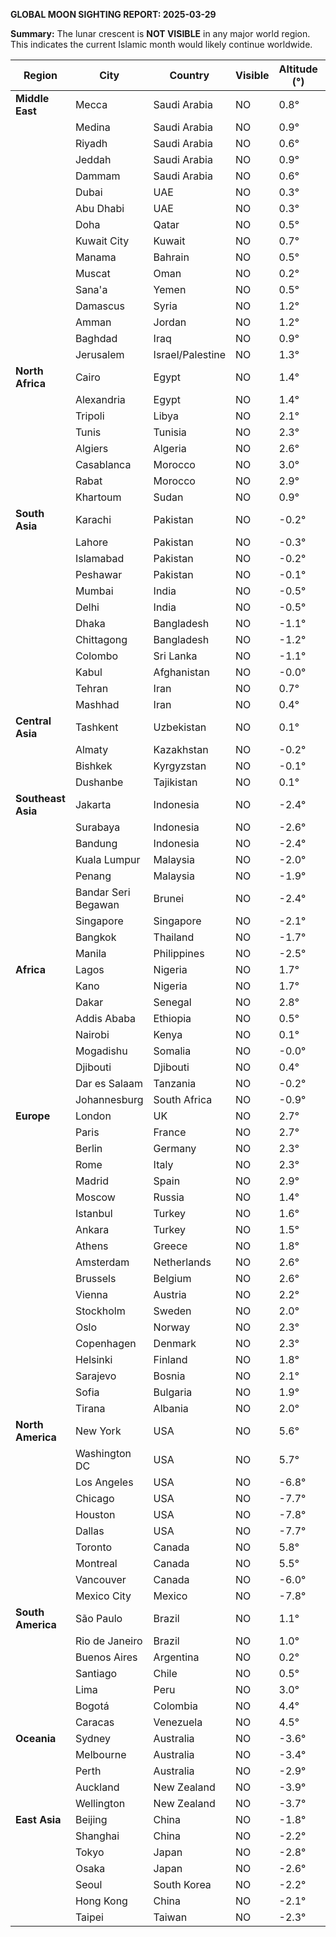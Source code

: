 **GLOBAL MOON SIGHTING REPORT: 2025-03-29**

**Summary:** The lunar crescent is **NOT VISIBLE** in any major world region. This indicates the current Islamic month would likely continue worldwide.

| Region         | City            | Country         | Visible | Altitude (°) | Elongation (°) | Q-Factor | Age (hrs) |
|----------------|-----------------|-----------------|---------|--------------|----------------|----------|-----------|
| **Middle East**| Mecca           | Saudi Arabia    | NO      | 0.8°         | 2.2°           | 0.020    | 4.6       |
|                | Medina          | Saudi Arabia    | NO      | 0.9°         | 2.2°           | 0.020    | 4.6       |
|                | Riyadh          | Saudi Arabia    | NO      | 0.6°         | 1.9°           | 0.017    | 4.2       |
|                | Jeddah          | Saudi Arabia    | NO      | 0.9°         | 2.2°           | 0.021    | 4.7       |
|                | Dammam          | Saudi Arabia    | NO      | 0.6°         | 1.8°           | 0.016    | 4.0       |
|                | Dubai           | UAE             | NO      | 0.3°         | 1.7°           | 0.014    | 3.6       |
|                | Abu Dhabi       | UAE             | NO      | 0.3°         | 1.7°           | 0.014    | 3.7       |
|                | Doha            | Qatar           | NO      | 0.5°         | 1.8°           | 0.015    | 3.9       |
|                | Kuwait City     | Kuwait          | NO      | 0.7°         | 1.8°           | 0.016    | 4.1       |
|                | Manama          | Bahrain         | NO      | 0.5°         | 1.8°           | 0.016    | 3.9       |
|                | Muscat          | Oman            | NO      | 0.2°         | 1.6°           | 0.013    | 3.4       |
|                | Sana'a          | Yemen           | NO      | 0.5°         | 2.1°           | 0.019    | 4.3       |
|                | Damascus        | Syria           | NO      | 1.2°         | 2.2°           | 0.021    | 4.9       |
|                | Amman           | Jordan          | NO      | 1.2°         | 2.2°           | 0.021    | 4.9       |
|                | Baghdad         | Iraq            | NO      | 0.9°         | 1.9°           | 0.018    | 4.4       |
|                | Jerusalem       | Israel/Palestine| NO      | 1.3°         | 2.3°           | 0.022    | 5.0       |
| **North Africa**| Cairo           | Egypt           | NO      | 1.4°         | 2.4°           | 0.023    | 5.2       |
|                | Alexandria      | Egypt           | NO      | 1.4°         | 2.5°           | 0.024    | 5.3       |
|                | Tripoli         | Libya           | NO      | 2.1°         | 3.1°           | 0.031    | 6.5       |
|                | Tunis           | Tunisia         | NO      | 2.3°         | 3.2°           | 0.033    | 6.7       |
|                | Algiers         | Algeria         | NO      | 2.6°         | 3.5°           | 0.036    | 7.2       |
|                | Casablanca      | Morocco         | NO      | 3.0°         | 3.9°           | 0.040    | 7.8       |
|                | Rabat           | Morocco         | NO      | 2.9°         | 3.8°           | 0.040    | 7.8       |
|                | Khartoum        | Sudan           | NO      | 0.9°         | 2.5°           | 0.024    | 5.1       |
| **South Asia** | Karachi         | Pakistan        | NO      | -0.2°        | 1.4°           | 0.010    | 2.8       |
|                | Lahore          | Pakistan        | NO      | -0.3°        | 1.1°           | 0.007    | 2.4       |
|                | Islamabad       | Pakistan        | NO      | -0.2°        | 1.1°           | 0.007    | 2.5       |
|                | Peshawar        | Pakistan        | NO      | -0.1°        | 1.1°           | 0.008    | 2.6       |
|                | Mumbai          | India           | NO      | -0.5°        | 1.3°           | 0.010    | 2.4       |
|                | Delhi           | India           | NO      | -0.5°        | 1.1°           | 0.007    | 2.2       |
|                | Dhaka           | Bangladesh      | NO      | -1.1°        | 1.2°           | 0.007    | 1.3       |
|                | Chittagong      | Bangladesh      | NO      | -1.2°        | 1.2°           | 0.007    | 1.2       |
|                | Colombo         | Sri Lanka       | NO      | -1.1°        | 1.5°           | 0.011    | 1.9       |
|                | Kabul           | Afghanistan     | NO      | -0.0°        | 1.2°           | 0.008    | 2.7       |
|                | Tehran          | Iran            | NO      | 0.7°         | 1.7°           | 0.015    | 3.9       |
|                | Mashhad         | Iran            | NO      | 0.4°         | 1.4°           | 0.011    | 3.4       |
| **Central Asia**| Tashkent        | Uzbekistan      | NO      | 0.1°         | 1.1°           | 0.008    | 2.8       |
|                | Almaty          | Kazakhstan      | NO      | -0.2°        | 0.9°           | 0.005    | 2.3       |
|                | Bishkek         | Kyrgyzstan      | NO      | -0.1°        | 1.0°           | 0.006    | 2.4       |
|                | Dushanbe        | Tajikistan      | NO      | 0.1°         | 1.2°           | 0.008    | 2.8       |
| **Southeast Asia**| Jakarta       | Indonesia       | NO      | -2.4°        | 1.8°           | 0.013    | 0.0       |
|                | Surabaya        | Indonesia       | NO      | -2.6°        | 1.9°           | 0.015    | 0.0       |
|                | Bandung         | Indonesia       | NO      | -2.4°        | 1.8°           | 0.014    | 0.0       |
|                | Kuala Lumpur    | Malaysia        | NO      | -2.0°        | 1.6°           | 0.012    | 0.4       |
|                | Penang          | Malaysia        | NO      | -1.9°        | 1.6°           | 0.011    | 0.5       |
|                | Bandar Seri Begawan | Brunei      | NO      | -2.4°        | 1.8°           | 0.014    | 0.0       |
|                | Singapore       | Singapore       | NO      | -2.1°        | 1.7°           | 0.012    | 0.3       |
|                | Bangkok         | Thailand        | NO      | -1.7°        | 1.4°           | 0.010    | 0.5       |
|                | Manila          | Philippines     | NO      | -2.5°        | 1.9°           | 0.015    | 0.0       |
| **Africa**     | Lagos           | Nigeria         | NO      | 1.7°         | 3.6°           | 0.036    | 7.0       |
|                | Kano            | Nigeria         | NO      | 1.7°         | 3.3°           | 0.034    | 6.7       |
|                | Dakar           | Senegal         | NO      | 2.8°         | 4.3°           | 0.045    | 8.4       |
|                | Addis Ababa     | Ethiopia        | NO      | 0.5°         | 2.3°           | 0.022    | 4.6       |
|                | Nairobi         | Kenya           | NO      | 0.1°         | 2.5°           | 0.024    | 4.7       |
|                | Mogadishu       | Somalia         | NO      | -0.0°        | 2.2°           | 0.020    | 4.2       |
|                | Djibouti        | Djibouti        | NO      | 0.4°         | 2.2°           | 0.020    | 4.4       |
|                | Dar es Salaam   | Tanzania        | NO      | -0.2°        | 2.5°           | 0.024    | 4.5       |
|                | Johannesburg    | South Africa    | NO      | -0.9°        | 3.2°           | 0.030    | 5.2       |
| **Europe**     | London          | UK              | NO      | 2.7°         | 3.7°           | 0.038    | 7.5       |
|                | Paris           | France          | NO      | 2.7°         | 3.5°           | 0.037    | 7.3       |
|                | Berlin          | Germany         | NO      | 2.3°         | 3.2°           | 0.032    | 6.6       |
|                | Rome            | Italy           | NO      | 2.3°         | 3.1°           | 0.032    | 6.6       |
|                | Madrid          | Spain           | NO      | 2.9°         | 3.7°           | 0.039    | 7.6       |
|                | Moscow          | Russia          | NO      | 1.4°         | 2.3°           | 0.022    | 5.1       |
|                | Istanbul        | Turkey          | NO      | 1.6°         | 2.5°           | 0.024    | 5.5       |
|                | Ankara          | Turkey          | NO      | 1.5°         | 2.3°           | 0.023    | 5.2       |
|                | Athens          | Greece          | NO      | 1.8°         | 2.7°           | 0.027    | 5.8       |
|                | Amsterdam       | Netherlands     | NO      | 2.6°         | 3.5°           | 0.036    | 7.2       |
|                | Brussels        | Belgium         | NO      | 2.6°         | 3.5°           | 0.036    | 7.2       |
|                | Vienna          | Austria         | NO      | 2.2°         | 3.0°           | 0.031    | 6.4       |
|                | Stockholm       | Sweden          | NO      | 2.0°         | 3.1°           | 0.031    | 6.4       |
|                | Oslo            | Norway          | NO      | 2.3°         | 3.4°           | 0.035    | 6.9       |
|                | Copenhagen      | Denmark         | NO      | 2.3°         | 3.2°           | 0.033    | 6.7       |
|                | Helsinki        | Finland         | NO      | 1.8°         | 2.8°           | 0.028    | 6.0       |
|                | Sarajevo        | Bosnia          | NO      | 2.1°         | 2.9°           | 0.029    | 6.2       |
|                | Sofia           | Bulgaria        | NO      | 1.9°         | 2.7°           | 0.027    | 5.9       |
|                | Tirana          | Albania         | NO      | 2.0°         | 2.8°           | 0.029    | 6.1       |
| **North America**| New York      | USA             | NO      | 5.6°         | 6.5°           | 0.068    | 12.3      |
|                | Washington DC   | USA             | NO      | 5.7°         | 6.6°           | 0.070    | 12.5      |
|                | Los Angeles     | USA             | NO      | -6.8°        | 6.1°           | 0.056    | 0.0       |
|                | Chicago         | USA             | NO      | -7.7°        | 7.3°           | 0.066    | 0.0       |
|                | Houston         | USA             | NO      | -7.8°        | 7.1°           | 0.064    | 0.0       |
|                | Dallas          | USA             | NO      | -7.7°        | 7.0°           | 0.063    | 0.0       |
|                | Toronto         | Canada          | NO      | 5.8°         | 6.7°           | 0.071    | 12.7      |
|                | Montreal        | Canada          | NO      | 5.5°         | 6.5°           | 0.069    | 12.4      |
|                | Vancouver       | Canada          | NO      | -6.0°        | 5.8°           | 0.053    | 0.0       |
|                | Mexico City     | Mexico          | NO      | -7.8°        | 7.0°           | 0.063    | 0.0       |
| **South America**| São Paulo     | Brazil          | NO      | 1.1°         | 5.8°           | 0.059    | 10.2      |
|                | Rio de Janeiro  | Brazil          | NO      | 1.0°         | 5.7°           | 0.057    | 9.9       |
|                | Buenos Aires    | Argentina       | NO      | 0.2°         | 6.4°           | 0.064    | 10.9      |
|                | Santiago        | Chile           | NO      | 0.5°         | 6.8°           | 0.068    | 11.7      |
|                | Lima            | Peru            | NO      | 3.0°         | 6.8°           | 0.070    | 12.3      |
|                | Bogotá          | Colombia        | NO      | 4.4°         | 6.5°           | 0.068    | 12.1      |
|                | Caracas         | Venezuela       | NO      | 4.5°         | 6.2°           | 0.065    | 11.7      |
| **Oceania**    | Sydney          | Australia       | NO      | -3.6°        | 2.9°           | 0.025    | 0.0       |
|                | Melbourne       | Australia       | NO      | -3.4°        | 2.7°           | 0.023    | 0.0       |
|                | Perth           | Australia       | NO      | -2.9°        | 2.1°           | 0.017    | 0.0       |
|                | Auckland        | New Zealand     | NO      | -3.9°        | 3.6°           | 0.033    | 0.0       |
|                | Wellington      | New Zealand     | NO      | -3.7°        | 3.6°           | 0.033    | 0.0       |
| **East Asia**  | Beijing         | China           | NO      | -1.8°        | 1.4°           | 0.010    | 0.0       |
|                | Shanghai        | China           | NO      | -2.2°        | 1.7°           | 0.013    | 0.0       |
|                | Tokyo           | Japan           | NO      | -2.8°        | 2.3°           | 0.019    | 0.0       |
|                | Osaka           | Japan           | NO      | -2.6°        | 2.1°           | 0.017    | 0.0       |
|                | Seoul           | South Korea     | NO      | -2.2°        | 1.8°           | 0.014    | 0.0       |
|                | Hong Kong       | China           | NO      | -2.1°        | 1.6°           | 0.012    | 0.0       |
|                | Taipei          | Taiwan          | NO      | -2.3°        | 1.8°           | 0.013    | 0.0       |

